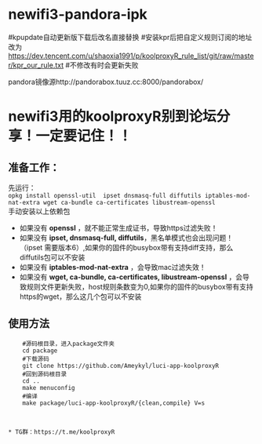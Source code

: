 # newifi3-pandora-ipk

#kpupdate自动更新版下载后改名直接替换
#安装kpr后把自定义规则订阅的地址改为 https://dev.tencent.com/u/shaoxia1991/p/koolproxyR_rule_list/git/raw/master/kpr_our_rule.txt
#不修改有时会更新失败  


pandora镜像源http://pandorabox.tuuz.cc:8000/pandorabox/

# newifi3用的koolproxyR别到论坛分享！一定要记住！！

## 准备工作：
先运行：</br>
`opkg install openssl-util  ipset dnsmasq-full diffutils iptables-mod-nat-extra wget ca-bundle ca-certificates libustream-openssl`</br>
手动安装以上依赖包</br>
* 如果没有 **openssl** ，就不能正常生成证书，导致https过滤失败！
* 如果没有 **ipset, dnsmasq-full, diffutils**，黑名单模式也会出现问题！（ipset 需要版本6）,如果你的固件的busybox带有支持diff支持，那么diffutils包可以不安装
* 如果没有 **iptables-mod-nat-extra** ，会导致mac过滤失效！
* 如果没有 **wget, ca-bundle, ca-certificates, libustream-openssl** ，会导致规则文件更新失败，host规则条数变为0,如果你的固件的busybox带有支持https的wget，那么这几个包可以不安装



## 使用方法
```Brach
    #源码根目录，进入package文件夹
    cd package
    #下载源码
    git clone https://github.com/Ameykyl/luci-app-koolproxyR
    #回到源码根目录
    cd ..
    make menuconfig
    #编译
    make package/luci-app-koolproxyR/{clean,compile} V=s



* TG群：https://t.me/koolproxyR
